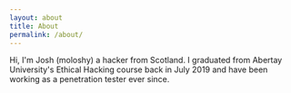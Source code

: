 ```yaml
---
layout: about
title: About
permalink: /about/
---
```


Hi, I'm Josh (moloshy) a hacker from Scotland. I graduated from Abertay University's Ethical Hacking course back in July 2019 and have been working as a penetration tester ever since. 
